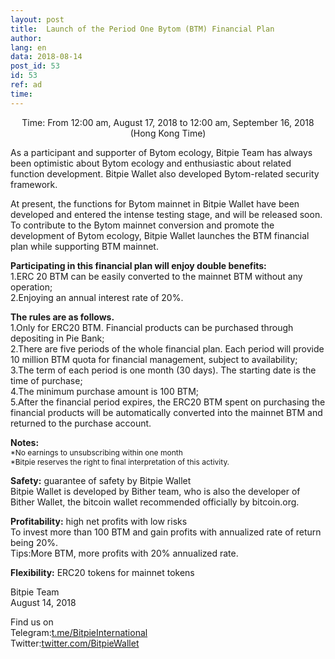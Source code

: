 ```yaml
---
layout: post
title:  Launch of the Period One Bytom (BTM) Financial Plan
author: 
lang: en
data: 2018-08-14
post_id: 53
id: 53
ref: ad
time: 
---
```


<p style="text-align:center">Time: From 12:00 am, August 17, 2018 to 12:00 am, September 16, 2018 (Hong Kong Time)
</p>

As a participant and supporter of Bytom ecology, Bitpie Team has always been optimistic about Bytom ecology and enthusiastic about related function development. Bitpie Wallet also developed Bytom-related security framework.

At present, the functions for Bytom mainnet in Bitpie Wallet have been developed and entered the intense testing stage, and will be released soon. To contribute to the Bytom mainnet conversion and promote the development of Bytom ecology, Bitpie Wallet launches the BTM financial plan while supporting BTM mainnet.

<strong>Participating in this financial plan will enjoy double benefits:</strong><br/>
1.ERC 20 BTM can be easily converted to the mainnet BTM without any operation;<br/>
2.Enjoying an annual interest rate of 20%.<br/>

<strong>The rules are as follows.</strong><br/>
1.Only for ERC20 BTM. Financial products can be purchased through depositing in Pie Bank;<br/>
2.There are five periods of the whole financial plan. Each period will provide 10 million BTM quota for financial management, subject to availability;<br/>
3.The term of each period is one month (30 days). The starting date is the time of purchase;<br/>
4.The minimum purchase amount is 100 BTM;<br/>
5.After the financial period expires, the ERC20 BTM spent on purchasing the financial products will be automatically converted into the mainnet BTM and returned to the purchase account.<br/>

<strong>Notes:</strong><br/>
<span style="font-size:12px">*No earnings to unsubscribing within one month<br/>
*Bitpie reserves the right to final interpretation of this activity.</span>


<strong>Safety:</strong> guarantee of safety by Bitpie Wallet<br/>
Bitpie Wallet is developed by Bither team, who is also the developer of Bither Wallet, the bitcoin wallet recommended officially by bitcoin.org.

<strong>Profitability:</strong> high net profits with low risks<br/>
To invest more than 100 BTM and gain profits with annualized rate of return being 20%.<br/>
Tips:More BTM, more profits with 20% annualized rate.<br/>

<strong>Flexibility:</strong> ERC20 tokens for mainnet tokens


Bitpie Team<br/>
August 14, 2018

Find us on<br/>
Telegram:<a href="https://t.me/BitpieInternational" target="_blank">t.me/BitpieInternational</a><br/>
Twitter:<a href="https://twitter.com/BitpieWallet" target="_blank">twitter.com/BitpieWallet</a>





